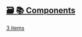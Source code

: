 ## [🗃️<!-- --> <!-- -->📚 Components](/react-native-teleport/pr-preview/pr-22/docs/category/-components.md)

[3 items](/react-native-teleport/pr-preview/pr-22/docs/category/-components.md)
